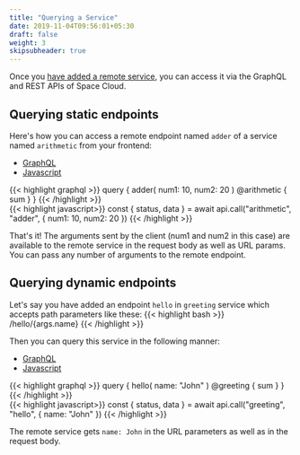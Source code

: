 ```yaml
---
title: "Querying a Service"
date: 2019-11-04T09:56:01+05:30
draft: false
weight: 3
skipsubheader: true
---
```


Once you [have added a remote service](/essentials/remote-services/adding-remote-service), you can access it via the GraphQL and REST APIs of Space Cloud.

## Querying static endpoints
Here's how you can access a remote endpoint named `adder` of a service named `arithmetic` from your frontend:

<div class="row tabs-wrapper">
  <div class="col s12" style="padding:0">
    <ul class="tabs">
      <li class="tab col s2"><a class="active" href="#graphql-static">GraphQL</a></li>
      <li class="tab col s2"><a href="#js-static">Javascript</a></li>
    </ul>
  </div>
  <div id="graphql-static" class="col s12" style="padding:0">
{{< highlight graphql >}}
query {
  adder(
    num1: 10,
    num2: 20
  ) @arithmetic {
    sum
  }
}
{{< /highlight >}}
  </div>
  <div id="js-static" class="col s12" style="padding:0">
{{< highlight javascript>}}
const { status, data } = await api.call("arithmetic", "adder", { num1: 10, num2: 20 })
{{< /highlight >}}  
  </div>
</div>

That's it! The arguments sent by the client (num1 and num2 in this case) are available to the remote service in the request body as well as URL params. You can pass any number of arguments to the remote endpoint.

## Querying dynamic endpoints

Let's say you have added an endpoint `hello` in `greeting` service which accepts path parameters like these:
{{< highlight bash >}}
/hello/{args.name}
{{< /highlight >}}

Then you can query this service in the following manner:
<div class="row tabs-wrapper">
  <div class="col s12" style="padding:0">
    <ul class="tabs">
      <li class="tab col s2"><a class="active" href="#graphql-dynamic">GraphQL</a></li>
      <li class="tab col s2"><a href="#js-dynamic">Javascript</a></li>
    </ul>
  </div>
  <div id="graphql-dynamic" class="col s12" style="padding:0">
{{< highlight graphql >}}
query {
  hello(
    name: "John"
  ) @greeting {
    sum
  }
}
{{< /highlight >}}
  </div>
  <div id="js-dynamic" class="col s12" style="padding:0">
{{< highlight javascript>}}
const { status, data } = await api.call("greeting", "hello", { name: "John" })
{{< /highlight >}}  
  </div>
</div>

The remote service gets `name: John` in the URL parameters as well as in the request body.
